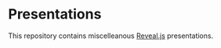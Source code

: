 # Presentations

This repository contains miscelleanous [Reveal.js](https://revealjs.com/#/) presentations. 
